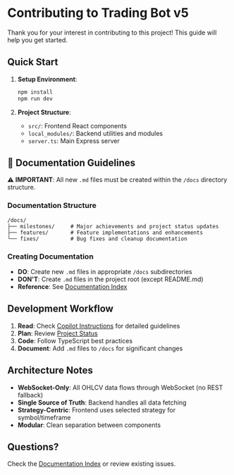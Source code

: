 # Contributing to Trading Bot v5

Thank you for your interest in contributing to this project! This guide will help you get started.

## Quick Start

1. **Setup Environment**:

   ```bash
   npm install
   npm run dev
   ```

2. **Project Structure**:
   - `src/`: Frontend React components
   - `local_modules/`: Backend utilities and modules
   - `server.ts`: Main Express server

## 📝 Documentation Guidelines

⚠️ **IMPORTANT**: All new `.md` files must be created within the `/docs` directory structure.

### Documentation Structure

```
/docs/
├── milestones/     # Major achievements and project status updates
├── features/       # Feature implementations and enhancements
└── fixes/          # Bug fixes and cleanup documentation
```

### Creating Documentation

- **DO**: Create new `.md` files in appropriate `/docs` subdirectories
- **DON'T**: Create `.md` files in the project root (except README.md)
- **Reference**: See [Documentation Index](docs/DOCUMENTATION-INDEX.md)

## Development Workflow

1. **Read**: Check [Copilot Instructions](.github/copilot-instructions.md) for detailed guidelines
2. **Plan**: Review [Project Status](docs/milestones/CURRENT-STATUS-SUMMARY.md)
3. **Code**: Follow TypeScript best practices
4. **Document**: Add `.md` files to `/docs` for significant changes

## Architecture Notes

- **WebSocket-Only**: All OHLCV data flows through WebSocket (no REST fallback)
- **Single Source of Truth**: Backend handles all data fetching
- **Strategy-Centric**: Frontend uses selected strategy for symbol/timeframe
- **Modular**: Clean separation between components

## Questions?

Check the [Documentation Index](docs/DOCUMENTATION-INDEX.md) or review existing issues.
